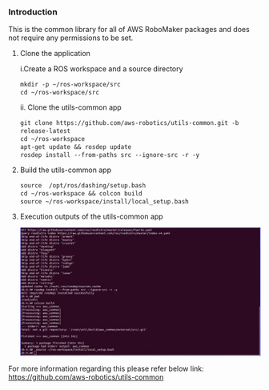 ### Introduction
This is the common library for all of AWS RoboMaker packages and does not require any permissions to be set.

1. Clone the application

    i.Create a ROS workspace and a source directory
    ```
    mkdir -p ~/ros-workspace/src 
    cd ~/ros-workspace/src
    ```
    ii. Clone the utils-common app
    ```
    git clone https://github.com/aws-robotics/utils-common.git -b release-latest
    cd ~/ros-workspace 
    apt-get update && rosdep update
    rosdep install --from-paths src --ignore-src -r -y
    ```
2. Build the utils-common app
    ```
    source  /opt/ros/dashing/setup.bash
    cd ~/ros-workspace && colcon build
    source ~/ros-workspace/install/local_setup.bash
    ```
3. Execution outputs of the utils-common app
    
    ![AWS Dashboard](image/UtilsCommon_Screenshot_1.PNG)

For more information regarding this please refer below link:
https://github.com/aws-robotics/utils-common



